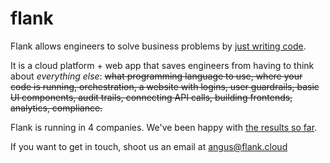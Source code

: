 # **flank**

Flank allows engineers to solve business problems by [just writing code](just-write-code.md).

It is a cloud platform + web app that saves engineers from having to think about _everything else_: ~~what programming language to use, where your code is running, orchestration, a website with logins, user guardrails, basic UI components, audit trails, connecting API calls, building frontends, analytics, compliance.~~

Flank is running in 4 companies. We've been happy with [the results so far](results.md).

If you want to get in touch, shoot us an email at angus@flank.cloud

